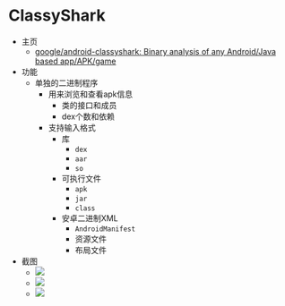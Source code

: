# ClassyShark

* 主页
  * [google/android-classyshark: Binary analysis of any Android/Java based app/APK/game](https://github.com/google/android-classyshark)
* 功能
  * 单独的二进制程序
    * 用来浏览和查看apk信息
      * 类的接口和成员
      * dex个数和依赖
    * 支持输入格式
      * 库
        * `dex`
        * `aar`
        * `so`
      * 可执行文件
        * `apk`
        * `jar`
        * `class`
      * 安卓二进制XML
        * `AndroidManifest`
        * 资源文件
        * 布局文件
* 截图
  * ![](../../../assets/img/classyshark_ui_demo.png)
  * ![](../../../assets/img/android_classyshark_support_design_ui.png)
  * ![](../../../assets/img/android_classyshark_ui_map.png)
